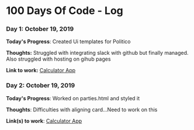 # 100 Days Of Code - Log

### Day 1: October 19, 2019


**Today's Progress**: Created Ui templates for Politico

**Thoughts:** Struggled with integrating slack with github but finally managed. Also struggled with hosting on gihub pages

**Link to work:** [Calculator App](http://www.example.com)

### Day 2: October 19, 2019


**Today's Progress**: Worked on parties.html and styled it

**Thoughts**: Difficulties with aligning card...Need to work on this

**Link(s) to work**: [Calculator App](http://www.example.com)



